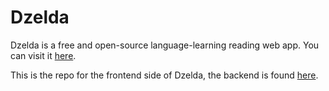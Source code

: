 # Dzelda

Dzelda is a free and open-source language-learning reading web app. You can visit it [here](https://www.dzelda.com/).

This is the repo for the frontend side of Dzelda, the backend is found [here](https://www.github.com/squivix/dzelda-backend).